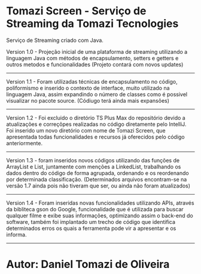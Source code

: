# Tomazi Screen - Serviço de Streaming da Tomazi Tecnologies
Serviço de Streaming criado com Java.

Version 1.0 - Projeção inicial de uma plataforma de streaming utilizando a linguagem Java com métodos de encapsulamento, setters e getters e outros metodos e funcionalidades (Projeto contará com novos updates) 
********************************************************************************************************************************************************************************
Version 1.1 - Foram utilizadas técnicas de encapsulamento no código, poliformismo e inserido o contexto de interface, muito utilizado na linguagem Java, assim expandindo o número de classes como é possivel visualizar no pacote source. (Códiugo terá ainda mais expansões)
********************************************************************************************************************************************************************************
Version 1.2 - Foi excluido o diretório TS Plus Max do repositório devido a atualizações e correçõpes realizadas no código diretamente pelo IntelliJ.
Foi inserido um novo diretório com nome de Tomazi Screen, que apresentada todas funcionalidades e recursos já oferecidos pelo código anteriormente.
*****
Version 1.3 - foram inseridos novos códigos utilizando das funções de ArrayList e List, juntamente com menções a LinkedList, trabalhando os dados dentro do código de forma agrupada, ordenando e os reordenando por determinada classificação.
(Determinados arquivos encontram-se na versão 1.7 ainda pois não tiveram que ser, ou ainda não foram atualizados)
***********
Version 1.4 - Foram inseridas novas funcionalidades utilizando APIs, através da bibliteca gson do Google, funcionalidade que é utilizada para buscar qualquer filme e exibe suas informações, optimizando assim o back-end do software, também foi implantado um trecho de código que identifica determinados erros os quais a ferramenta pode vir a apresentar e os informa.
************
# Autor: Daniel Tomazi de Oliveira
